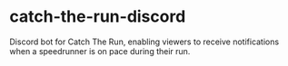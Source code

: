 # catch-the-run-discord
Discord bot for Catch The Run, enabling viewers to receive notifications when a speedrunner is on pace during their run.
